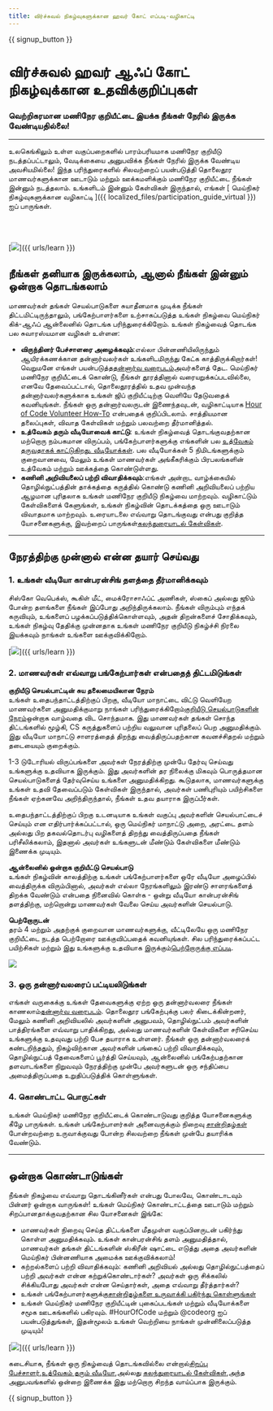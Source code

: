 ```yaml
---
title: விர்ச்சுவல் நிகழ்வுகளுக்கான ஹவர் கோட் எப்படி-வழிகாட்டி
---
```


{{ signup_button }}

# விர்ச்சுவல் ஹவர் ஆஃப் கோட் நிகழ்வுக்கான உதவிக்குறிப்புகள்

### வெற்றிகரமான மணிநேர குறியீட்டை இயக்க நீங்கள் நேரில் இருக்க வேண்டியதில்லை!

***

உலகெங்கிலும் உள்ள வகுப்பறைகளில் பாரம்பரியமாக மணிநேர குறியீடு நடத்தப்பட்டாலும், வேடிக்கையை அனுபவிக்க நீங்கள் நேரில் இருக்க வேண்டிய அவசியமில்லை! இந்த பரிந்துரைகளில் சிலவற்றைப் பயன்படுத்தி தொலைதூர மாணவர்களுக்கான ஊடாடும் மற்றும் ஊக்கமளிக்கும் மணிநேர குறியீட்டை நீங்கள் இன்னும் நடத்தலாம்.  உங்களிடம் இன்னும் கேள்விகள் இருந்தால், எங்கள் [ மெய்நிகர் நிகழ்வுகளுக்கான வழிகாட்டி ]({{ localized_files/participation_guide_virtual }}) ஐப் பாருங்கள்.

<br><br>

[<img src="/images/fit-600/Marketing/pexels-andrea-piacquadio-3762940.jpg
" />]({{ urls/learn }})

## நீங்கள் தனியாக இருக்கலாம், ஆனால் நீங்கள் இன்னும் ஒன்றாக தொடங்கலாம்
மாணவர்கள் தங்கள் செயல்பாடுகளை சுயாதீனமாக முடிக்க நீங்கள் திட்டமிட்டிருந்தாலும், பங்கேற்பாளர்களை உற்சாகப்படுத்த உங்கள் நிகழ்வை மெய்நிகர் கிக்-ஆஃப் ஆன்லைனில் தொடங்க பரிந்துரைக்கிறோம். உங்கள் நிகழ்வைத் தொடங்க பல சுவாரஸ்யமான வழிகள் உள்ளன: 

<ul>
<li><b>விருந்தினர் பேச்சாளரை அழைக்கவும்</b>:எல்லா பின்னணியிலிருந்தும் ஆயிரக்கணக்கான தன்னார்வலர்கள் உங்களிடமிருந்து கேட்க காத்திருக்கிறார்கள்! வெறுமனே எங்கள் பயன்படுத்த<a href="https://code.org/volunteer/local">தன்னார்வ வரைபடம்</a>அவர்களைத் தேட. மெய்நிகர் மணிநேர குறியீட்டைக் கொண்டு, நீங்கள் தூரத்தினால் வரையறுக்கப்படவில்லை, எனவே தேவைப்பட்டால், தொலைதூரத்தில் உதவ முன்வந்த தன்னார்வலர்களுக்காக உங்கள் ஜிப் குறியீட்டிற்கு வெளியே தேடுவதைக் கவனியுங்கள். நீங்கள் ஒரு தன்னார்வலருடன் இணைந்தவுடன், வழிகாட்டியாக <a href="http://hourofcode.com/us/how-to/volunteers">Hour of Code Volunteer How-To</a> என்பதைக் குறிப்பிடலாம். சாத்தியமான தலைப்புகள், விவாத கேள்விகள் மற்றும் பலவற்றை தீர்மானித்தல்.</li> 
<li><b>உத்வேகம் தரும் வீடியோவைக் காட்டு</b>: உங்கள் நிகழ்வைத் தொடங்குவதற்கான மற்றொரு நம்பகமான விருப்பம், பங்கேற்பாளர்களுக்கு எங்களின் பல <a href="http://hourofcode.com/us/promote/resources#videos">உத்வேகம் தருவதாகக் காட்டுகிறது. வீடியோக்கள்</a>. பல வீடியோக்கள் 5 நிமிடங்களுக்கும் குறைவானவை, மேலும் உங்கள் மாணவர்கள் அங்கீகரிக்கும் பிரபலங்களின் உத்வேகம் மற்றும் ஊக்கத்தை கொண்டுள்ளது.</li> 
<li><b>கணினி அறிவியலைப் பற்றி விவாதிக்கவும்</b>:எங்கள் அன்றாட வாழ்க்கையில் தொழில்நுட்பத்தின் தாக்கத்தை கருத்தில் கொண்டு கணினி அறிவியலைப் பற்றிய ஆழமான புரிதலாக உங்கள் மணிநேர குறியீடு நிகழ்வை மாற்றவும். வழிகாட்டும் கேள்விகளைக் கேளுங்கள், உங்கள் நிகழ்வின் தொடக்கத்தை ஒரு ஊடாடும் விவாதமாக மாற்றவும். உரையாடலை எவ்வாறு தொடங்குவது என்பது குறித்த யோசனைகளுக்கு, இவற்றைப் பாருங்கள்<a href="https://code.org/csforgood#prompts">கலந்துரையாடல் கேள்விகள்</a>.</li>
</ul>

---

## நேரத்திற்கு முன்னால் என்ன தயார் செய்வது

### 1. உங்கள் வீடியோ கான்பரன்சிங் தளத்தை தீர்மானிக்கவும்
சிஸ்கோ வெபெக்ஸ், கூகிள் மீட், மைக்ரோசாஃப்ட் அணிகள், ஸ்கைப் அல்லது ஜூம் போன்ற தளங்களை நீங்கள் இப்போது அறிந்திருக்கலாம். நீங்கள் விரும்பும் எந்தக் கருவியும், உங்களைப் பழக்கப்படுத்திக்கொள்ளவும், அதன் திறன்களைச் சோதிக்கவும், உங்கள் நிகழ்வு தேதிக்கு முன்னதாக உங்கள் மணிநேர குறியீடு நிகழ்ச்சி நிரலை இயக்கவும் நாங்கள் உங்களை ஊக்குவிக்கிறோம்.

[<img src="/images/fit-600/Marketing/photo-of-boy-video-calling-with-a-woman-4145197.jpg" />]({{ urls/learn }})

### 2. மாணவர்கள் எவ்வாறு பங்கேற்பார்கள் என்பதைத் திட்டமிடுங்கள்
**குறியீடு செயல்பாட்டின் சுய தலைமையிலான நேரம்**<br>உங்கள் உதைபந்தாட்டத்திற்குப் பிறகு, வீடியோ மாநாட்டை விட்டு வெளியேற மாணவர்களை அனுமதிக்குமாறு நாங்கள் பரிந்துரைக்கிறோம்<a href="https://hourofcode.com/us/learn">குறியீடு செயல்பாடுகளின் நேரம்</a>ஒன்றாக வாழ்வதை விட சொந்தமாக. இது மாணவர்கள் தங்கள் சொந்த திட்டங்களில் மூழ்கி, CS கருத்துகளைப் பற்றிய வலுவான புரிதலைப் பெற அனுமதிக்கும். இது வீடியோ மாநாட்டு சாளரத்தைத் திறந்து வைத்திருப்பதற்கான கவனச்சிதறல் மற்றும் தடையையும் குறைக்கும்.

1-3 டுடோரியல் விருப்பங்களை அவர்கள் நேரத்திற்கு முன்பே தேர்வு செய்வது உங்களுக்கு உதவியாக இருக்கும். இது அவர்களின் தர நிலைக்கு மிகவும் பொருத்தமான செயல்பாடுகளைத் தேர்வுசெய்ய உங்களை அனுமதிக்கிறது. கூடுதலாக, மாணவர்களுக்கு உங்கள் உதவி தேவைப்படும் கேள்விகள் இருந்தால், அவர்கள் பணிபுரியும் பயிற்சிகளை நீங்கள் ஏற்கனவே அறிந்திருந்தால், நீங்கள் உதவ தயாராக இருப்பீர்கள்.

உதைபந்தாட்டத்திற்குப் பிறகு உடனடியாக உங்கள் வகுப்பு அவர்களின் செயல்பாட்டைச் செய்யும் என எதிர்பார்க்கப்பட்டால், ஒரு மெய்நிகர் மாநாட்டு அறை, அரட்டை தளம் அல்லது பிற தகவல்தொடர்பு வழிகளைத் திறந்து வைத்திருப்பதை நீங்கள் பரிசீலிக்கலாம், இதனால் அவர்கள் உங்களுடன் மீண்டும் கேள்விகளை மீண்டும் இணைக்க முடியும்.

**ஆன்லைனில் ஒன்றாக குறியீட்டு செயல்பாடு**<br>உங்கள் நிகழ்வின் காலத்திற்கு உங்கள் பங்கேற்பாளர்களை ஒரே வீடியோ அழைப்பில் வைத்திருக்க விரும்பினால், அவர்கள் எல்லா நேரங்களிலும் இரண்டு சாளரங்களைத் திறக்க வேண்டும் என்பதை நினைவில் கொள்க - ஒன்று வீடியோ கான்பரன்சிங் தளத்திற்கு, மற்றொன்று மாணவர்கள் வேலை செய்ய அவர்களின் செயல்பாடு.

**பெற்றோருடன்**<br>தரம் 4 மற்றும் அதற்குக் குறைவான மாணவர்களுக்கு, வீட்டிலேயே ஒரு மணிநேர குறியீட்டை நடத்த பெற்றோரை ஊக்குவிப்பதைக் கவனியுங்கள். சில பரிந்துரைக்கப்பட்ட பயிற்சிகள் மற்றும் இது உங்களுக்கு உதவியாக இருக்கும்<a href="https://hourofcode.com/us/how-to/parents">பெற்றோருக்கு எப்படி</a>.

[<img src="/images/fit-600/Marketing//happy-father-and-child-browsing-laptop-in-bedroom-4545778.jpg" />](https://hourofcode.com/us/how-to/parents)

### 3. ஒரு தன்னார்வலரைப் பட்டியலிடுங்கள்
எங்கள் வருகைக்கு உங்கள் தேவைகளுக்கு ஏற்ற ஒரு தன்னார்வலரை நீங்கள் காணலாம்<a href="https://code.org/volunteer/local">தன்னார்வ வரைபடம்</a>. தொலைதூர பங்கேற்புக்கு பலர் கிடைக்கின்றனர், மேலும் கணினி அறிவியலில் அவர்களின் அனுபவம், தொழில்நுட்பம் அவர்களின் பாத்திரங்களை எவ்வாறு பாதிக்கிறது, அல்லது மாணவர்களின் கேள்விகளை சரிசெய்ய உங்களுக்கு உதவுவது பற்றி பேச தயாராக உள்ளனர். நீங்கள் ஒரு தன்னார்வலரைக் கண்டறிந்ததும், நிகழ்விற்கான அவர்களின் பங்கைப் பற்றி விவாதிக்கவும், தொழில்நுட்பத் தேவைகளைப் பூர்த்தி செய்யவும், ஆன்லைனில் பங்கேற்பதற்கான தளவாடங்களை நிறுவவும் நேரத்திற்கு முன்பே அவர்களுடன் ஒரு சந்திப்பை அமைத்திருப்பதை உறுதிப்படுத்திக் கொள்ளுங்கள்.

### 4. கொண்டாட்ட பொருட்கள்
உங்கள் மெய்நிகர் மணிநேர குறியீட்டைக் கொண்டாடுவது குறித்த யோசனைகளுக்கு கீழே பாருங்கள். உங்கள் பங்கேற்பாளர்கள் அனைவருக்கும் நிறைவு <a href="https://code.org/certificates"> சான்றிதழ்கள் </a> போன்றவற்றை உருவாக்குவது போன்ற சிலவற்றை நீங்கள் முன்பே தயாரிக்க வேண்டும்.

---

## ஒன்றாக கொண்டாடுங்கள்

நீங்கள் நிகழ்வை எவ்வாறு தொடங்கினீர்கள் என்பது போலவே, கொண்டாடவும் பின்னர் ஒன்றாக வாருங்கள்! உங்கள் மெய்நிகர் கொண்டாட்டத்தை ஊடாடும் மற்றும் சிறப்பானதாக்குவதற்கான சில யோசனைகள் இங்கே:

- மாணவர்கள் நிறைவு செய்த திட்டங்களை மீதமுள்ள வகுப்பினருடன் பகிர்ந்து கொள்ள அனுமதிக்கவும். உங்கள் கான்பரன்சிங் தளம் அனுமதித்தால், மாணவர்கள் தங்கள் திட்டங்களின் ஸ்கிரீன் ஷாட்டை எடுத்து அதை அவர்களின் மெய்நிகர் பின்னணியாக அமைக்க ஊக்குவிக்கலாம்!
- கற்றல்களைப் பற்றி விவாதிக்கவும்: கணினி அறிவியல் அல்லது தொழில்நுட்பத்தைப் பற்றி அவர்கள் என்ன கற்றுக்கொண்டார்கள்? அவர்கள் ஒரு சிக்கலில் சிக்கியபோது அவர்கள் என்ன செய்தார்கள், அதை எவ்வாறு தீர்த்தார்கள்?
- உங்கள் பங்கேற்பாளர்களுக்கு<a href="https://code.org/certificates">சான்றிதழ்களை உருவாக்கி பகிர்ந்து கொள்ளுங்கள்</a>
- உங்கள் மெய்நிகர் மணிநேர குறியீட்டின் புகைப்படங்கள் மற்றும் வீடியோக்களை சமூக ஊடகங்களில் பகிரவும். #HourOfCode மற்றும் @codeorg ஐப் பயன்படுத்துங்கள், இதன்மூலம் உங்கள் வெற்றியை நாங்கள் முன்னிலைப்படுத்த முடியும்!

[<img src="/images/fit-600/Marketing/g8TUlHzF.jpeg
" />]({{ urls/learn }})

கடைசியாக, நீங்கள் ஒரு நிகழ்வைத் தொடங்கவில்லை என்றால்<a href="https://code.org/volunteer/local">சிறப்பு பேச்சாளர்</a>,<a href="https://hourofcode.com/us/promote/resources#">உத்வேகம் தரும் வீடியோ</a>,அல்லது <a href="https://code.org/csforgood#prompts">கலந்துரையாடல் கேள்விகள்</a>,அந்த அனுபவங்களில் ஒன்றை இணைக்க இது மற்றொரு சிறந்த வாய்ப்பாக இருக்கும்.

{{ signup_button }}
